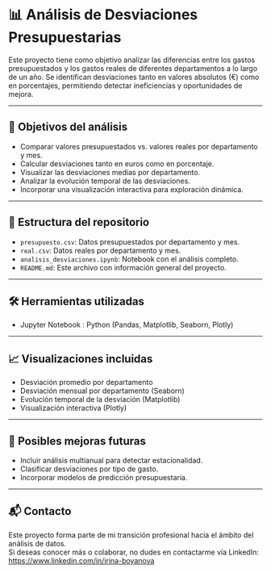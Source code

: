 # 📊 Análisis de Desviaciones Presupuestarias

Este proyecto tiene como objetivo analizar las diferencias entre los gastos presupuestados y los gastos reales de diferentes departamentos a lo largo de un año. Se identifican desviaciones tanto en valores absolutos (€) como en porcentajes, permitiendo detectar ineficiencias y oportunidades de mejora.

---

## 🧠 Objetivos del análisis

- Comparar valores presupuestados vs. valores reales por departamento y mes.
- Calcular desviaciones tanto en euros como en porcentaje.
- Visualizar las desviaciones medias por departamento.
- Analizar la evolución temporal de las desviaciones.
- Incorporar una visualización interactiva para exploración dinámica.

---

## 📁 Estructura del repositorio


- `presupuesto.csv`: Datos presupuestados por departamento y mes.
- `real.csv`: Datos reales por departamento y mes.
- `analisis_desviaciones.ipynb`: Notebook con el análisis completo.
- `README.md`: Este archivo con información general del proyecto.

---

## 🛠️ Herramientas utilizadas

- Jupyter Notebook : Python (Pandas, Matplotlib, Seaborn, Plotly)

---

## 📈 Visualizaciones incluidas

- Desviación promedio por departamento
- Desviación mensual por departamento (Seaborn)
- Evolución temporal de la desviación (Matplotlib)
- Visualización interactiva (Plotly)

---

## 📌 Posibles mejoras futuras

- Incluir análisis multianual para detectar estacionalidad.
- Clasificar desviaciones por tipo de gasto.
- Incorporar modelos de predicción presupuestaria.

---

## 📬 Contacto

Este proyecto forma parte de mi transición profesional hacia el ámbito del análisis de datos.  
Si deseas conocer más o colaborar, no dudes en contactarme vía LinkedIn: https://www.linkedin.com/in/irina-boyanova

